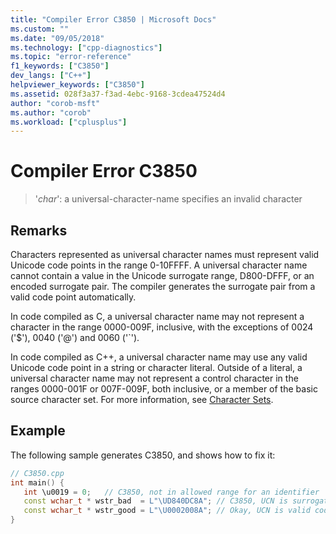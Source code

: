```yaml
---
title: "Compiler Error C3850 | Microsoft Docs"
ms.custom: ""
ms.date: "09/05/2018"
ms.technology: ["cpp-diagnostics"]
ms.topic: "error-reference"
f1_keywords: ["C3850"]
dev_langs: ["C++"]
helpviewer_keywords: ["C3850"]
ms.assetid: 028f3a37-f3ad-4ebc-9168-3cdea47524d4
author: "corob-msft"
ms.author: "corob"
ms.workload: ["cplusplus"]
---
```

# Compiler Error C3850

> '*char*': a universal-character-name specifies an invalid character

## Remarks

Characters represented as universal character names must represent valid Unicode code points in the range 0-10FFFF. A universal character name cannot contain a value in the Unicode surrogate range, D800-DFFF, or an encoded surrogate pair. The compiler generates the surrogate pair from a valid code point automatically.

In code compiled as C, a universal character name may not represent a character in the range 0000-009F, inclusive, with the exceptions of 0024 ('$'), 0040 ('\@') and 0060 ('`').

In code compiled as C++, a universal character name may use any valid Unicode code point in a string or character literal. Outside of a literal, a universal character name may not represent a control character in the ranges 0000-001F or 007F-009F, both inclusive, or a member of the basic source character set.  For more information, see [Character Sets](../../cpp/character-sets.md).

## Example

The following sample generates C3850, and shows how to fix it:

```cpp
// C3850.cpp
int main() {
   int \u0019 = 0;   // C3850, not in allowed range for an identifier
   const wchar_t * wstr_bad  = L"\UD840DC8A"; // C3850, UCN is surrogate pair
   const wchar_t * wstr_good = L"\U0002008A"; // Okay, UCN is valid code point
}
```